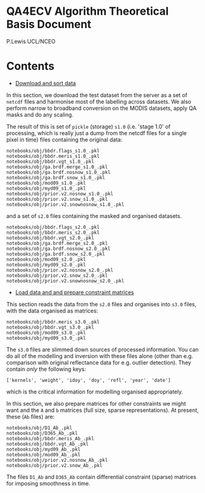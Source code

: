 # QA4ECV Algorithm Theoretical Basis Document

P.Lewis UCL/NCEO

# Contents

- [Download and sort data](notebooks/Get%20data.ipynb)

In this section, we download the test dataset from the server as a set of `netcdf` files and harmonise most of the labelling across datasets. We also perform narrow to broadband conversion on the MODIS datasets, apply QA masks and do any scaling. 

The result of this is set of `pickle` (storage) `s1.0` (i.e. 'stage 1.0' of processing, which is really just a dump from the netcdf files for a single pixel in time) files containing the original data:

    notebooks/obj/bbdr.flags_s1.0_.pkl
    notebooks/obj/bbdr.meris_s1.0_.pkl
    notebooks/obj/bbdr.vgt_s1.0_.pkl
    notebooks/obj/ga.brdf.merge_s1.0_.pkl
    notebooks/obj/ga.brdf.nosnow_s1.0_.pkl
    notebooks/obj/ga.brdf.snow_s1.0_.pkl
    notebooks/obj/mod09_s1.0_.pkl
    notebooks/obj/myd09_s1.0_.pkl
    notebooks/obj/prior.v2.nosnow_s1.0_.pkl
    notebooks/obj/prior.v2.snow_s1.0_.pkl
    notebooks/obj/prior.v2.snownosnow_s1.0_.pkl
    
and a set of `s2.0` files containing the masked and organised datasets.

    notebooks/obj/bbdr.flags_s2.0_.pkl
    notebooks/obj/bbdr.meris_s2.0_.pkl
    notebooks/obj/bbdr.vgt_s2.0_.pkl
    notebooks/obj/ga.brdf.merge_s2.0_.pkl
    notebooks/obj/ga.brdf.nosnow_s2.0_.pkl
    notebooks/obj/ga.brdf.snow_s2.0_.pkl
    notebooks/obj/mod09_s2.0_.pkl
    notebooks/obj/myd09_s2.0_.pkl
    notebooks/obj/prior.v2.nosnow_s2.0_.pkl
    notebooks/obj/prior.v2.snow_s2.0_.pkl
    notebooks/obj/prior.v2.snownosnow_s2.0_.pkl


- [Load data and and prepare constraint matrices](notebooks/Load%20data.ipynb)

This section reads the data from the `s2.0` files and organises into `s3.0` files, with the data organised as matrices:

    notebooks/obj/bbdr.meris_s3.0_.pkl
    notebooks/obj/bbdr.vgt_s3.0_.pkl
    notebooks/obj/mod09_s3.0_.pkl
    notebooks/obj/myd09_s3.0_.pkl

The `s3.0` files are slimmed down sources of processed information. You can do all of the modelling and inversion with these files alone (other than e.g. comparison with original reflectance data for e.g. outlier detection). They contain *only* the following keys:

    ['kernels', 'weight', 'idoy', 'doy', 'refl', 'year', 'date']
    
which is the critical information for modelling organised appropriately.

In this section, we also prepare matrices for other constraints we might want and the `A` and `b` matrices (full size, sparse representations). At present, these (`Ab` files) are:

    notebooks/obj/D1_Ab_.pkl
    notebooks/obj/D365_Ab_.pkl
    notebooks/obj/bbdr.meris_Ab_.pkl
    notebooks/obj/bbdr.vgt_Ab_.pkl
    notebooks/obj/myd09_Ab_.pkl
    notebooks/obj/mod09_Ab_.pkl
    notebooks/obj/prior.v2.nosnow_Ab_.pkl
    notebooks/obj/prior.v2.snow_Ab_.pkl

The files `D1_Ab` and `D365_Ab` contain differential constraint (sparse) matrices for imposing smoothness in time.


